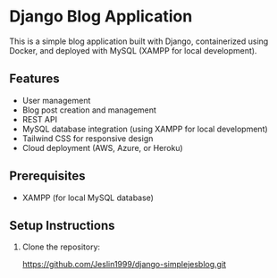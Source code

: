 # Django Blog Application

This is a simple blog application built with Django, containerized using Docker, and deployed with MySQL (XAMPP for local development).

## Features
- User management
- Blog post creation and management
- REST API
- MySQL database integration (using XAMPP for local development)
- Tailwind CSS for responsive design
- Cloud deployment (AWS, Azure, or Heroku)

## Prerequisites

- XAMPP (for local MySQL database)

## Setup Instructions

1. Clone the repository:
  
   https://github.com/Jeslin1999/django-simplejesblog.git
